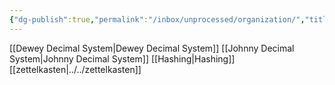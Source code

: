 ```yaml
---
{"dg-publish":true,"permalink":"/inbox/unprocessed/organization/","title":"Organization","tags":["organization","philosophy"],"created":"","updated":""}
---
```



[[Dewey Decimal System\|Dewey Decimal System]]
	[[Johnny Decimal System\|Johnny Decimal System]]
[[Hashing\|Hashing]]
[[zettelkasten\|../../zettelkasten]]

